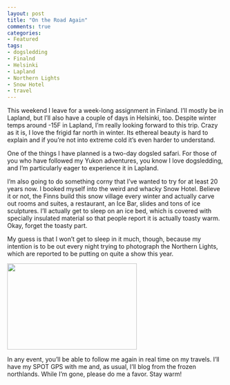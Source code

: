 ```yaml
---
layout: post
title: "On the Road Again"
comments: true
categories:
- Featured
tags:
- dogsledding
- Finalnd
- Helsinki
- Lapland
- Northern Lights
- Snow Hotel
- travel
---
```

This weekend I leave for a week-long assignment in Finland. I’ll mostly be in Lapland, but I’ll also have a couple of days in Helsinki, too. Despite winter temps around -15F in Lapland, I’m really looking forward to this trip. Crazy as it is, I love the frigid far north in winter. Its ethereal beauty is hard to explain and if you’re not into extreme cold it’s even harder to understand.

One of the things I have planned is a two-day dogsled safari. For those of you who have followed my Yukon adventures, you know I love dogsledding, and I’m particularly eager to experience it in Lapland.

I’m also going to do something corny that I’ve wanted to try for at least 20 years now. I booked myself into the weird and whacky Snow Hotel. Believe it or not, the Finns build this snow village every winter and actually carve out rooms and suites, a restaurant, an Ice Bar, slides and tons of ice sculptures. I’ll actually get to sleep on an ice bed, which is covered with specially insulated material so that people report it is actually toasty warm. Okay, forget the toasty part.

My guess is that I won’t get to sleep in it much, though, because my intention is to be out every night trying to photograph the Northern Lights, which are reported to be putting on quite a show this year.

<a href="http://blog.lesterpickerphoto.com/wp-content/uploads/2012/02/LAP1127.jpg"><img class="size-medium wp-image-1946" title="_LAP1127" src="http://blog.lesterpickerphoto.com/wp-content/uploads/2012/02/LAP1127-300x199.jpg" alt="" width="300" height="199"></a>

In any event, you’ll be able to follow me again in real time on my travels. I’ll have my SPOT GPS with me and, as usual, I’ll blog from the frozen northlands. While I’m gone, please do me a favor. Stay warm!